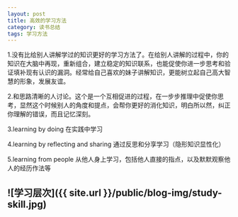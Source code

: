 ```yaml
---
layout: post
title: 高效的学习方法
category: 读书总结
tags: 学习方法
---
```


1.没有比给别人讲解学过的知识更好的学习方法了。在给别人讲解的过程中，你的知识在大脑中再现，重新组合，建立稳定的知识联系，也能促使你进一步思考和验证填补现有认识的漏洞。经常给自己喜欢的妹子讲解知识，更能树立起自己高大智慧的形象，发展友谊。

2.和思路清晰的人讨论。这个是一个互相促进的过程，在一步步推理中促使你思考，显然这个时候别人的角度和提点，会帮你更好的消化知识，明白所以然，纠正你理解的错误，而且记忆深刻。

3.learning by doing 在实践中学习

4.learning by reflecting and sharing 通过反思和分享学习（隐形知识显性化）

5.learning from people 从他人身上学习，包括他人直接的指点，以及默默观察他人的经历作法等

![学习层次]({{ site.url }}/public/blog-img/study-skill.jpg)
---